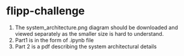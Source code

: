 # flipp-challenge

1. The system_architecture.png diagram should be downloaded and viewed separately as the smaller size is hard to understand.
2. Part1 is in the form of .ipynb file
3. Part 2 is a pdf describing the system architectural details

